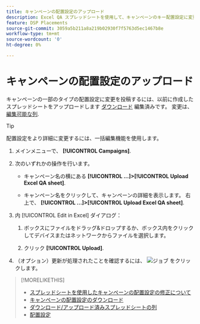 ```yaml
---
title: キャンペーンの配置設定のアップロード
description: Excel QA スプレッドシートを使用して、キャンペーンのキー配置設定に変更をアップロードする方法を説明します。
feature: DSP Placements
source-git-commit: 3059a5b211a8a219b02930f7f5763d5ec1467b8e
workflow-type: tm+mt
source-wordcount: '0'
ht-degree: 0%

---
```


# キャンペーンの配置設定のアップロード

キャンペーンの一部のタイプの配置設定に変更を投稿するには、以前に作成したスプレッドシートをアップロードします [ダウンロード](qa-sheet-download.md) 編集済みです。 変更は、 [編集可能な列](qa-sheet-columns.md).

>[!TIP]
>
>配置設定をより詳細に変更するには、一括編集機能を使用します。<!-- add link once we have help on it -->

1. メインメニューで、 **[!UICONTROL Campaigns]**.

1. 次のいずれかの操作を行います。

   * キャンペーン名の横にある **[!UICONTROL ...]>[!UICONTROL Upload Excel QA sheet]**.

   * キャンペーン名をクリックして、キャンペーンの詳細を表示します。 右上で、 **[!UICONTROL ...]>[!UICONTROL Upload Excel QA sheet]**.

1. 内 [!UICONTROL Edit in Excel] ダイアログ：

   1. ボックスにファイルをドラッグ&amp;ドロップするか、ボックス内をクリックしてデバイスまたはネットワークからファイルを選択します。

   1. クリック **[!UICONTROL Upload]**.

1. （オプション）更新が処理されたことを確認するには、 ![ジョブ](/help/dsp/assets/downloads.png) をクリックします。

>[!MORELIKETHIS]
>
>* [スプレッドシートを使用したキャンペーンの配置設定の修正について](qa-about.md)
>* [キャンペーンの配置設定のダウンロード](qa-sheet-download.md)
>* [ダウンロード/アップロード済みスプレッドシートの列](qa-sheet-columns.md)
>* [配置設定](/help/dsp/campaign-management/placements/placement-settings.md)

